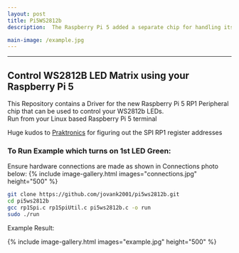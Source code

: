 ```yaml
---
layout: post
title: Pi5WS2812b
description:  The Raspberry Pi 5 added a separate chip for handling its peripherals (RP1) which none of the previous Pi models had. Pre-existing Open Source packages that controlled WS2812b LEDs are now obsolete. This repo enables control of the popular WS2812b LEDs using the SPI MOSI pin on your Pi5.

main-image: /example.jpg
---
```


---
## Control WS2812B LED Matrix using your Raspberry Pi 5
This Repository contains a Driver for the new Raspberry Pi 5 RP1 Peripheral chip that can be used to control your WS2812b LEDs.  
Run from your Linux based Raspberry Pi 5 terminal

Huge kudos to [Praktronics](https://github.com/praktronics) for figuring out the SPI RP1 register addresses


### To Run Example which turns on 1st LED Green:
Ensure hardware connections are made as shown in Connections photo below:
{% include image-gallery.html images="connections.jpg" height="500" %}  

```bash
git clone https://github.com/jovank2001/pi5ws2812b.git
cd pi5ws2812b
gcc rp1Spi.c rp1SpiUtil.c pi5ws2812b.c -o run
sudo ./run
```

Example Result:

{% include image-gallery.html images="example.jpg" height="500" %}  

